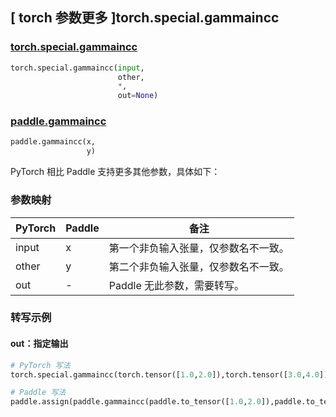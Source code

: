## [ torch 参数更多 ]torch.special.gammaincc

### [torch.special.gammaincc](https://pytorch.org/docs/stable/special.html#torch.special.gammaincc)

```python
torch.special.gammaincc(input,
                        other,
                        *,
                        out=None)
```

### [paddle.gammaincc](https://www.paddlepaddle.org.cn/documentation/docs/zh/2.6/api/index_cn.html)

```python
paddle.gammaincc(x,
                 y)
```

PyTorch 相比 Paddle 支持更多其他参数，具体如下：

### 参数映射

| PyTorch       | Paddle | 备注                                                         |
| ------------- | ------ | ------------------------------------------------------------ |
| input           | x      |  第一个非负输入张量，仅参数名不一致。         |
| other           | y      | 第二个非负输入张量，仅参数名不一致。         |
| out        | -      | Paddle 无此参数，需要转写。 |

### 转写示例
#### out：指定输出
```python
# PyTorch 写法
torch.special.gammaincc(torch.tensor([1.0,2.0]),torch.tensor([3.0,4.0]),out=y)

# Paddle 写法
paddle.assign(paddle.gammaincc(paddle.to_tensor([1.0,2.0]),paddle.to_tensor([3.0,4.0])), y)
```
